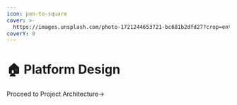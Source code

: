 ```yaml
---
icon: pen-to-square
cover: >-
  https://images.unsplash.com/photo-1721244653721-bc681b2dfd27?crop=entropy&cs=srgb&fm=jpg&ixid=M3wxOTcwMjR8MHwxfHNlYXJjaHw1fHxwbGFufGVufDB8fHx8MTczMzY2Nzk0MHww&ixlib=rb-4.0.3&q=85
coverY: 0
---
```


# 🏠 Platform Design

Proceed to Project  Architecture->
